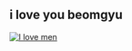 ## i love you beomgyu 

[![I love men](https://img.youtube.com/vi/80SH8Z_DOnY/maxresdefault.jpg)](https://www.youtube.com/watch?v=80SH8Z_DOnY)





<!--
**annekoyya/annekoyya** is a ✨ _special_ ✨ repository because its `README.md` (this file) appears on your GitHub profile.

Here are some ideas to get you started:

- 🔭 I’m currently working on ...
- 🌱 I’m currently learning ...
- 👯 I’m looking to collaborate on ...
- 🤔 I’m looking for help with ...
- 💬 Ask me about ...
- 📫 How to reach me: ...
- 😄 Pronouns: ...
- ⚡ Fun fact: ...
-->
